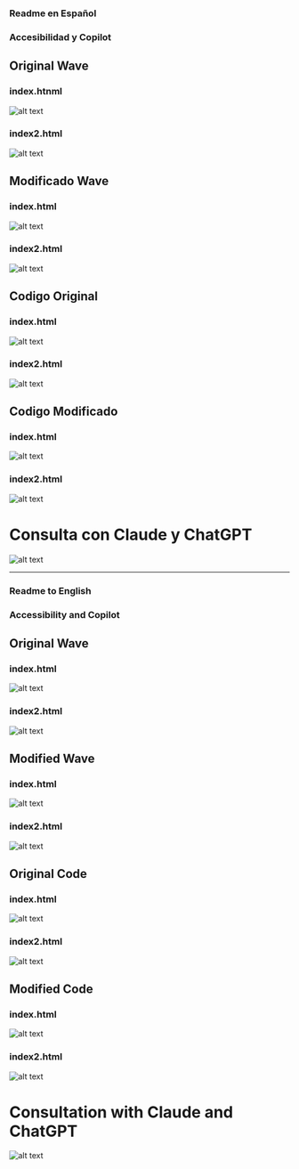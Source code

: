 ### Readme en Español

### Accesibilidad y Copilot 
## Original Wave

<h3>index.htnml</h3>

![alt text](imagen-1.png)

<h3>index2.html</h3>

![alt text](imagen-2.png)

## Modificado Wave

<h3>index.html</h3>

![alt text](imagen-3.png)

<h3>index2.html</h3>

![alt text](imagen-4.png)

## Codigo Original

<h3>index.html</h3>

![alt text](imagen-5.png)

<h3>index2.html</h3>

![alt text](imagen-6.png)

## Codigo Modificado

<h3>index.html</h3>

![alt text](imagen-7.png)

<h3>index2.html</h3>

![alt text](imagen-8.png)

# Consulta con Claude y ChatGPT  

![alt text](imagen-9.png)

______________________________________________________________________________________________________________________________________________________________________________________________________________________________________________________________________________________________________


### Readme to English

### Accessibility and Copilot 
## Original Wave

<h3>index.html</h3>

![alt text](imagen-1.png)

<h3>index2.html</h3>

![alt text](imagen-2.png)

## Modified Wave

<h3>index.html</h3>

![alt text](imagen-3.png)

<h3>index2.html</h3>

![alt text](imagen-4.png)

## Original Code

<h3>index.html</h3>

![alt text](imagen-5.png)

<h3>index2.html</h3>

![alt text](imagen-6.png)

## Modified Code

<h3>index.html</h3>

![alt text](imagen-7.png)

<h3>index2.html</h3>

![alt text](imagen-8.png)

# Consultation with Claude and ChatGPT

![alt text](imagen-10.png)
